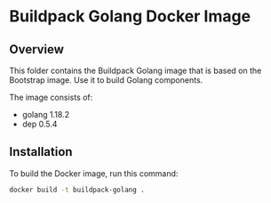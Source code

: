 # Buildpack Golang Docker Image

## Overview

This folder contains the Buildpack Golang image that is based on the Bootstrap image. Use it to build Golang components.

The image consists of:

- golang 1.18.2
- dep 0.5.4

## Installation

To build the Docker image, run this command:

```bash
docker build -t buildpack-golang .
```
